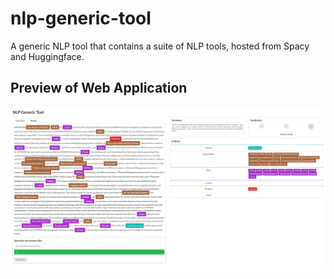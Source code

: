 # nlp-generic-tool
A generic NLP tool that contains a suite of NLP tools, hosted from Spacy and Huggingface.

## Preview of Web Application

![alt text](./nlptool.png)
